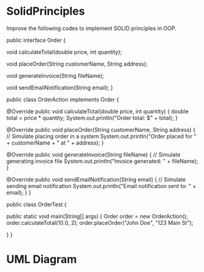 # SolidPrinciples

Improve the following codes to implement SOLID principles in OOP.

public interface Order {

void calculateTotal(double price, int quantity);

void placeOrder(String customerName, String address);

void generateInvoice(String fileName);

void sendEmailNotification(String email); }

public class OrderAction implements Order {

@Override public void calculateTotal(double price, int quantity) { double total = price * quantity; System.out.println("Order total: $" + total); }

@Override public void placeOrder(String customerName, String address) { // Simulate placing order in a system System.out.println("Order placed for " + customerName + " at " + address); }

@Override public void generateInvoice(String fileName) { // Simulate generating invoice file System.out.println("Invoice generated: " + fileName); }

@Override public void sendEmailNotification(String email) { // Simulate sending email notification System.out.println("Email notification sent to: " + email); } }

public class OrderTest {

public static void main(String[] args) { Order order = new OrderAction(); order.calculateTotal(10.0, 2); order.placeOrder("John Doe", "123 Main St");

} }

# UML Diagram
